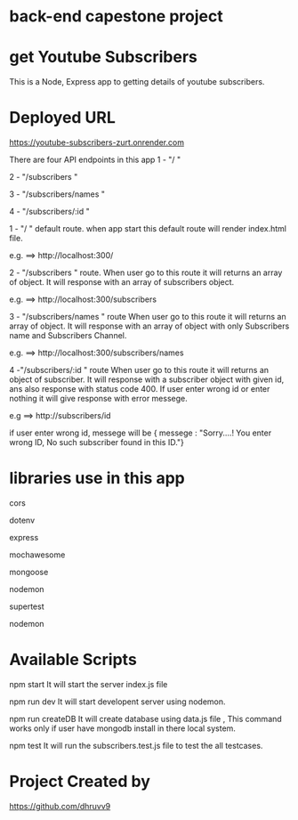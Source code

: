 # back-end capestone project
# get Youtube Subscribers
This is a Node, Express app to getting details of youtube subscribers.

# Deployed URL
https://youtube-subscribers-zurt.onrender.com


There are four API endpoints in this app
1 - "/ "

2 - "/subscribers "

3 - "/subscribers/names "

4 - "/subscribers/:id "

1 - "/ " default route.
when app start this default route will render index.html file.

e.g. ==> http://localhost:300/

2 - "/subscribers " route.
When user go to this route it will returns an array of object. It will response with an array of subscribers object.

e.g. ==> http://localhost:300/subscribers

3 - "/subscribers/names " route
When user go to this route it will returns an array of object. It will response with an array of object with only Subscribers name and Subscribers Channel.

e.g. ==> http://localhost:300/subscribers/names

4 -"/subscribers/:id " route
When user go to this route it will returns an object of subscriber. It will response with a subscriber object with given id, ans also response with status code 400. If user enter wrong id or enter nothing it will give response with error messege.

e.g ==> http://subscribers/id

if user enter wrong id, messege will be { messege : "Sorry....! You enter wrong ID, No such subscriber found in this ID."}

# libraries use in this app

cors

 dotenv
 
 express
 
 mochawesome
 
 mongoose
 
 nodemon
 
 supertest
 
 nodemon 

 # Available Scripts
 npm start
It will start the server index.js file

npm run dev
It will start developent server using nodemon.

npm run createDB
It will create database using data.js file , This command works only if user have mongodb install in there local system.

npm test
It will run the subscribers.test.js file to test the all testcases.

 # Project Created by
 https://github.com/dhruvv9




 



